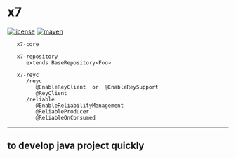 # x7
[![license](https://img.shields.io/github/license/x-ream/x7.svg)](https://www.apache.org/licenses/LICENSE-2.0.html)
[![maven](https://img.shields.io/maven-central/v/io.xream.x7/x7-parent.svg)](https://search.maven.org/search?q=io.xream)

       x7-core
  
       x7-repository
          extends BaseRepository<Foo>
          
       x7-reyc
          /reyc
             @EnableReyClient  or  @EnableReySupport
             @ReyClient
          /reliable
             @EnableReliabilityManagement
             @ReliableProducer
             @ReliableOnConsumed


--------------------------------------
to develop java project quickly 
--------------------------------------


